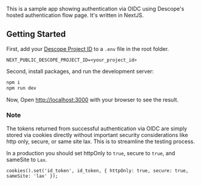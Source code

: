 This is a sample app showing authentication via OIDC using Descope's hosted authentication flow page. It's written in NextJS.

## Getting Started


First, add your [Descope Project ID](https://app.descope.com/settings/project) to a `.env` file in the root folder.

```
NEXT_PUBLIC_DESCOPE_PROJECT_ID=<your_project_id>
```


Second, install packages, and run the development server:

```bash
npm i
npm run dev
```

Now, Open [http://localhost:3000](http://localhost:3000) with your browser to see the result.


### Note
The tokens returned from successful authentication via OIDC are simply stored via cookies directly without 
important security considerations like http only, secure, or same site lax. This is to streamline the testing
process.

In a production you should set httpOnly to `true`, secure to `true`, and sameSite to `Lax`.
```
cookies().set('id_token', id_token, { httpOnly: true, secure: true, sameSite: 'lax' });
```
